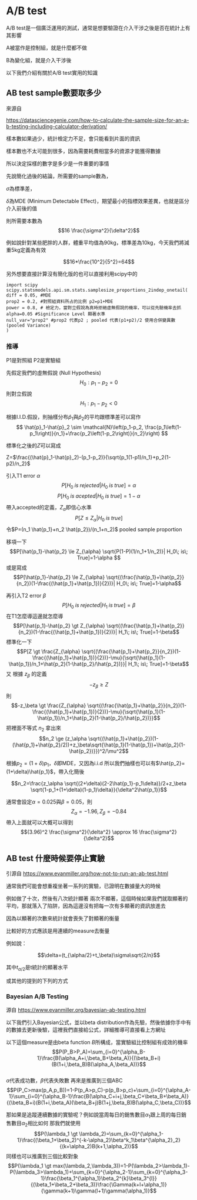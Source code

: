 # A/B test
A/B test是一個廣泛運用的測試，通常是想要驗證在介入干涉之後是否在統計上有其影響

A被當作是控制組，就是什麼都不做

B為變化組，就是介入干涉後

以下我們介紹有關於A/B test實用的知識
## AB test sample數要取多少
來源自

https://datasciencegenie.com/how-to-calculate-the-sample-size-for-an-a-b-testing-including-calculator-derivation/

樣本數如果過少，統計檢定力不足，會只能看到片面的資訊

樣本數也不太可能到很多，因為需要耗費相當多的資源才能獲得數據



所以決定採樣的數字是多少是一件重要的事情

先說簡化過後的結論，所需要的sample數為，

$\sigma$為標準差，

$\delta$為MDE (Minimum Detectable Effect)，期望最小的指標效果差異，也就是區分介入前後的值

則所需要本數為
$$16 \frac{\sigma^2}{\delta^2}$$

例如說針對某些肥胖的人群，體重平均值為90kg，標準差為10kg，今天我們將減重5kg定義為有效

$$16*\frac{10^2}{5^2}=64$$

另外想要直接計算沒有簡化版的也可以直接利用scipy中的

```
import scipy
scipy.statsmodels.api.sm.stats.samplesize_proportions_2indep_onetail(
diff = 0.05, #MDE
prop2 = 0.2, #對照組資料所占的比例 p2=p1+MDE
power = 0.8, # 檢定力，當對立假說為真時拒絕虛無假說的機率，可以從先驗機率去抓
alpha=0.05 #Significance Level 顯著水準
null_var="prop2" #prop2 代表p2 ; pooled 代表(p1+p2)/2 使用合併變異數(pooled Variance)
)
```

### 推導

P1是對照組
P2是實驗組

先假定我們的虛無假說 (Null Hypothesis) 
$$H_0:p_1-p_2=0$$
則對立假說
$$H_1:p_1-p_2<0$$

根據I.I.D.假設，則抽樣分布$\hat{p}_1$與$\hat{p}_2$的平均跟標準差可以寫作
$$
\hat{p}_1-\hat{p}_2 \sim \mathcal{N}\left(p_1-p_2, \frac{p_1\left(1-p_1\right)}{n_1}+\frac{p_2\left(1-p_2\right)}{n_2}\right)
$$

標準化之後的$Z$可以寫成

Z=$\frac{(\hat{p}_1-\hat{p}_2)-(p_1-p_2)}{\sqrt{p_1(1-p1)/n_1}+p_2(1-p2)/n_2}$

引入T1 error $\alpha$
$$P[{H_0}\;is\;rejected|{H_0}\;is\;true] = \alpha $$
$$P[{H_0}\;is\;acepted|{H_0}\;is\;true] = 1-\alpha $$
帶入accepted的定義，$Z_{\alpha}$即信心水準
$$P[Z \le {Z_\alpha }|{H_0}\;is\;true]$$
令$P=(n_1 \hat{p_1}+n_2 \hat{p_2})/(n_1+n_2)$ pooled sample proportion

移項一下
$$P[\hat{p_1}-\hat{p_2} \le Z_{\alpha} \sqrt{P(1-P)(1/n_1+1/n_2)}| H_0\; is\; True]=1-\alpha $$
或是寫成
$$P[\hat{p_1}-\hat{p_2} \le Z_{\alpha} \sqrt{(\frac{\hat{p_1}+\hat{p_2}}{n_2})(1-\frac{(\hat{p_1}+\hat{p_1})}{2})}| H_0\; is\; True]=1-\alpha$$

再引入T2 error $\beta$
$$P[{H_0}\;is\;rejected|{H_1}\;is\;true] = \beta $$
在T1怎麼導這邊就怎麼導
$$P[\hat{p_1}-\hat{p_2} \gt Z_{\alpha} \sqrt{(\frac{\hat{p_1}+\hat{p_2}}{n_2})(1-\frac{(\hat{p_1}+\hat{p_1})}{2})}| H_1\; is\; True]=1-\beta$$
標準化一下
$$P[Z \gt \frac{Z_{\alpha} \sqrt{(\frac{\hat{p_1}+\hat{p_2}}{n_2})(1-\frac{(\hat{p_1}+\hat{p_1})}{2})}-\mu}{\sqrt{\hat{p_1}(1-\hat{p_1})/n_1+\hat{p_2}(1-\hat{p_2}/\hat{p_2})}}| H_1\; is\; True]=1-\beta$$
又 根據 $z_{\beta}$ 的定義
$$-z_\beta \ge Z$$
則
$$-z_\beta \gt \frac{Z_{\alpha} \sqrt{(\frac{\hat{p_1}+\hat{p_2}}{n_2})(1-\frac{(\hat{p_1}+\hat{p_1})}{2})}-\mu}{\sqrt{\hat{p_1}(1-\hat{p_1})/n_1+\hat{p_2}(1-\hat{p_2}/\hat{p_2})}}$$
把裡面不等式 $n_2$ 拿出來
$$n_2 \ge (z_\alpha \sqrt{(\hat{p_1}+\hat{p_2})(1-(\hat{p_1}+\hat{p_2}/2))+z_\beta\sqrt{\hat{p_1}(1-\hat{p_1})+\hat{p_2}(1-\hat{p_2})}})^2/\mu^2$$

根據$p_2=(1+\delta)p_1$，$\delta$即MDE，又因為i.i.d
所以我們抽樣也可以有$\hat{p_2}=(1+\delta)\hat{p_1}$，帶入化簡後

$$n_2=\frac{z_\alpha \sqrt{(2+\delta)(2-2\hat{p_1}-p_1\delta)}/2+z_\beta \sqrt{1-p_1+(1+\delta)(1-p_1)\delta}}{\delta^2\hat{p_1}}$$

通常會設定$\alpha=0.025$與$\beta=0.05$，則
$$Z_{\alpha}=-1.96,Z_{\beta}=-0.84$$
帶入上面就可以大概可以得到
$$(3.96)^2 \frac{\sigma^2}{\delta^2} \approx 16 \frac{\sigma^2}{\delta^2}$$

## AB test 什麼時候要停止實驗
引源自 https://www.evanmiller.org/how-not-to-run-an-ab-test.html

通常我們可能會想重複坐著一系列的實驗，已證明在數據量大的時候

例如做了十次，然後有八次統計顯著 兩次不顯著，這個時候如果我們就取顯著的平均，那就落入了陷阱，因為這邊沒有把每一次有多顯著的資訊放進去

因為以顯著的次數來統計就會喪失了對顯著的衡量 

比較好的方式應該是用連續的measure去衡量

例如說：

$$\delta=(t_{\alpha/2}+t_\beta)\sigma\sqrt{2/n}$$

其中$t_{\alpha/2}$是t統計的顯著水平

或其他的提到的下列的方式

### Bayesian A/B Testing
源自
https://www.evanmiller.org/bayesian-ab-testing.html

以下我們引入Bayesian公式，並以beta distribution作為先驗，然後依據你手中有的數據去更新後驗，這裡我們直接給公式，詳細推導可直接看上方網址

以下這個measure是由beta function $B$所構成，當實驗組比控制組有成效的機率
$$P(P_B>P_A)=\sum_{i=0}^{\alpha_B-1}\frac{B(\alpha_A+i,\beta_B+\beta_A)}{(\beta_B+i)(B(1+i,\beta_B)B(\alpha_A,\beta_A))}$$   
$\alpha$代表成功數，$\beta$代表失敗數
再來是推廣到三個ABC
$$P(P_C>max(p_A,p_B))=1-P(p_A>p_C)-p(p_B>p_c)+\sum_{i=0}^{\alpha_A-1}\sum_{i=0}^{\alpha_B-1}\frac{B(\alpha_C+i+j,\beta_C+\beta_B+\beta_A)}{(\beta_B+i)(B(1+i,\beta_A)(\beta_B+j)B(1+j,\beta_B)B(\alpha_C,\beta_C))}$$   

那如果是追蹤連續數據的實驗呢？例如說當周每日的銷售數目$\alpha_1$跟上周的每日銷售數目$\alpha_2$相比如何
那我們就使用
$$P(\lambda_1 \gt \lambda_2)=\sum_{k=0}^{\alpha_1-1}\frac{(\beta_1+\beta_2)^{-k-\alpha_2}\beta^k_1\beta^{\alpha_2}_2}{(k+\alpha_2)B(k+1,\alpha_2)}$$
同樣也可以推廣到三個比較對象
$$P(\lambda_1 \gt max(\lambda_2,\lambda_3))=1-P(\lambda_2>\lambda_1)-P(\lambda_3>\lambda_1)+\sum_{k=0}^{\alpha_2-1}\sum_{k=0}^{\alpha_3-1}\frac{\beta_1^{\alpha_1}\beta_2^{k}\beta_3^{l}}{(\beta_1+\beta_2+\beta_3)}\frac{\Gamma(k+l+\alpha_1)}{\gamma(k+1)\gamma(l+1)\gamma(\alpha_1)}$$